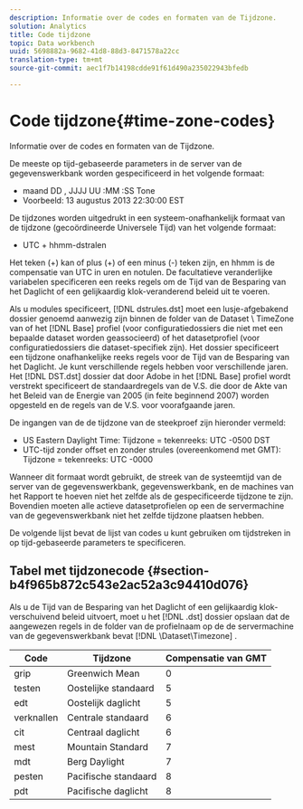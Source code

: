 ```yaml
---
description: Informatie over de codes en formaten van de Tijdzone.
solution: Analytics
title: Code tijdzone
topic: Data workbench
uuid: 5698882a-9682-41d8-88d3-8471578a22cc
translation-type: tm+mt
source-git-commit: aec1f7b14198cdde91f61d490a235022943bfedb

---
```



# Code tijdzone{#time-zone-codes}

Informatie over de codes en formaten van de Tijdzone.

De meeste op tijd-gebaseerde parameters in de server van de gegevenswerkbank worden gespecificeerd in het volgende formaat:

* maand DD , JJJJ UU :MM :SS Tone
* Voorbeeld: 13 augustus 2013 22:30:00 EST

De tijdzones worden uitgedrukt in een systeem-onafhankelijk formaat van de tijdzone (gecoördineerde Universele Tijd) van het volgende formaat:

* UTC + hhmm-dstralen

Het teken (+) kan of plus (+) of een minus (-) teken zijn, en hhmm is de compensatie van UTC in uren en notulen. De facultatieve veranderlijke variabelen specificeren een reeks regels om de Tijd van de Besparing van het Daglicht of een gelijkaardig klok-veranderend beleid uit te voeren.

Als u modules specificeert, [!DNL dstrules.dst] moet een lusje-afgebakend dossier genoemd aanwezig zijn binnen de folder van de Dataset \ TimeZone van of het [!DNL Base] profiel (voor configuratiedossiers die niet met een bepaalde dataset worden geassocieerd) of het datasetprofiel (voor configuratiedossiers die dataset-specifiek zijn). Het dossier specificeert een tijdzone onafhankelijke reeks regels voor de Tijd van de Besparing van het Daglicht. Je kunt verschillende regels hebben voor verschillende jaren. Het [!DNL DST.dst] dossier dat door Adobe in het [!DNL Base] profiel wordt verstrekt specificeert de standaardregels van de V.S. die door de Akte van het Beleid van de Energie van 2005 (in feite beginnend 2007) worden opgesteld en de regels van de V.S. voor voorafgaande jaren.

De ingangen van de de tijdzone van de steekproef zijn hieronder vermeld:

* US Eastern Daylight Time: Tijdzone = tekenreeks: UTC -0500 DST
* UTC-tijd zonder offset en zonder strules (overeenkomend met GMT): Tijdzone = tekenreeks: UTC -0000

Wanneer dit formaat wordt gebruikt, de streek van de systeemtijd van de server van de gegevenswerkbank, gegevenswerkbank, en de machines van het Rapport te hoeven niet het zelfde als de gespecificeerde tijdzone te zijn. Bovendien moeten alle actieve datasetprofielen op een de servermachine van de gegevenswerkbank niet het zelfde tijdzone plaatsen hebben.

De volgende lijst bevat de lijst van codes u kunt gebruiken om tijdstreken in op tijd-gebaseerde parameters te specificeren.

## Tabel met tijdzonecode {#section-b4f965b872c543e2ac52a3c94410d076}

Als u de Tijd van de Besparing van het Daglicht of een gelijkaardig klok-verschuivend beleid uitvoert, moet u het [!DNL .dst] dossier opslaan dat de aangewezen regels in de folder van de profielnaam op de de servermachine van de gegevenswerkbank bevat [!DNL \Dataset\Timezone] .

| Code | Tijdzone | Compensatie van GMT |
|---|---|---|
| grip | Greenwich Mean | 0 |
| testen | Oostelijke standaard | 5 |
| edt | Oostelijk daglicht | 5 |
| verknallen | Centrale standaard | 6 |
| cit | Centraal daglicht | 6 |
| mest | Mountain Standard | 7 |
| mdt | Berg Daylight | 7 |
| pesten | Pacifische standaard | 8 |
| pdt | Pacifische daglicht | 8 |

